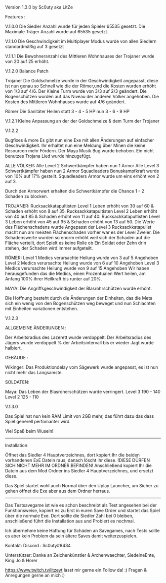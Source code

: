 Version 1.3.0 by Sc0uty aka LitZe

Features :

V.1.0.0
Die Siedler Anzahl wurde für jeden Spieler 65535 gesetzt.
Die Maximale Träger Anzahl wurde auf 65535 gesetzt.

V.1.1.0
Die Geschwindigkeit im Multiplayer Modus wurde von allen Siedlern standardmäßig auf 3 gesetzt

V.1.1.1
Die Bewohneranzahl des Mittleren Wohnhauses der Trojaner wurde von 20 auf 25 erhöht.

V.1.2.0 Balance Patch

Trojaner
Die Goldschmelze wurde in der Geschwindigkeit angepasst, diese ist nun genau so Schnell wie die der Römer,und die Kosten wurden erhöht von 1/3 auf 4/6.
Der Kleine Turm wurde von 3/3 auf 2/3 geändert.
Die Bogenschützen wurden auf das Niveau der anderen Völker angehoben.
Die Kosten des Mittleren Wohnhauses wurde auf 4/6 geändert. 

Römer
Die Sanitäter Heilen statt 3 - 4 - 5 HP nun 3 - 6 - 9 HP

V.1.2.1 
Kleine Anpassung an der der Goldschmelze & dem Turm der Trojaner

V.1.2.2

Bugfixes & more
Es gibt nun eine Exe mit allen Änderungen auf einfacher Geschwindigkeit.
Ihr erhaltet nun eine Meldung über Minen die keine Resourcen mehr Fördern.
Der Maya Musik Bug wurde behoben.
Ein nicht benutzes Trojana Lied wurde hinzugefügt.

ALLE VÖLKER:
Alle Level 2 Schwertkämpfer haben nun 1 Armor
Alle Level 3 Schwertkämpfer haben nun 2 Armor
Squadleaders Bonuskampfkraft wurde von 10% auf 17% gestellt.
Squadleaders Armor wurde um eins erhöht von 2 auf 3.

Durch den Armorwert erhalten die Schwertkämpfer die Chance 1 - 2 Schaden zu blocken.

TROJANER:
Rucksackkatapultisten Level 1   Leben erhöht von 30 auf 60 & Schaden erhöht von 8 auf 35.
Rucksackkatapultisten Level 2  Leben erhöht von 40 auf 85 & Schaden erhöht von 11 auf 40.
Rucksackkatapultisten Level 3  Leben erhöht von 45 auf 95 & Schaden erhöht von 13 auf 50.
Die Werte des Flächenschadens wurde Angepasst der Level 3 Rucksackkatapulist macht nun am meisten Flächenschaden vorher war es der Level Zweier.
Die Schadenswerte wurden so enorm erhöht weil sich der Schaden auf die Fläche verteilt, dort Spielt es keine Rolle ob Ein Soldat oder Zehn drin stehen, der Schaden wird immer aufgeteilt.

RÖMER:
Level 1 Medics verursachte  Heilung wurde von 3 auf 5 Angehoben
Level 2 Medics verursachte Heilung wurde von 6 auf 10 Angehoben
Level 3 Medics verursachte Heilung wurde von 9 auf 15 Angehoben 
Wir haben herausgefunden das die Medics, einen Prozentualen Wert heilen, am Anfang 100% ihrer Heilkraft bis runter auf 20%.

MAYA:
Die Angriffsgeschwindigkeit der Blasrohrschützen wurde erhöht.

Die Hoffnung besteht durch die Änderungen der Einheiten, das die Meta sich ein wenig von den Bogenschützen weg beweget und nun Schlachten mit Einheiten variationen entstehen.

V.1.2.3

ALLGEMEINE ÄNDERUNGEN :

Der Arbeitsradius des Lazerett wurde verdoppelt.
Der Arbeitsradius des Jägers wurde verdoppelt % der Arbeitsintervall bis er wieder Jagt wurde halbiert.


GEBÄUDE :

Wikinger:
Das Produktiondelay vom Sägewerk wurde angepasst, es ist nun nicht mehr das Langsamste. 


SOLDATEN:

Maya:
Das Leben der Blasroherschützen wurde verringert. Level 3 190 - 140 Level 2 125 - 110

V.1.3.0

Das Spiel hat nun kein RAM Limit von 2GB mehr, das führt dazu das dass Spiel generell perfomanter wird.


Viel Spaß beim Wuseln!


--------------------------------------

Installation:

Öffnet das Siedler 4 Hauptverzeichnes, dort kopiert Ihr die beiden vorhandenen ExE Datein raus, danach löscht ihr diese. !DIESE DÜRFEN SICH NICHT MEHR IM ORDNER BEFINDEN!
Anschließend kopiert Ihr die Datein aus dem Mod Ordner ins Siedler 4 Hauptverzeichnes, und ersetzt diese.

Das Spiel startet wohl auch Normal über den Uplay Launcher, um Sicher zu gehen öffnet die Exe aber aus dem Ordner herraus. 


----------------------------------------
Das Testsavegame ist wie es schon beschreibt als Test angesehen bei der Funktionsweise, kopiert es zu Erst in euren Save Order und startet das Spiel über die normale Exe.
Dort sollte die Siedler Zahl bei 0 bleiben, anschließend führt die Installation aus und Probiert es nochmal.

Ich übernehme keine Haftung für Schäden an Savegames, nach Tests sollte es aber kein Problem da sein ältere Saves damit weiterzuspielen.



Kontakt:
Discord : Sc0uty#8434 

Unterstützer:
Danke an Zeichenkünstler & Archenwaechter, SiedelneEnte, King Jo & Hörer

https://www.twitch.tv/litzeyt lasst mir gerne ein Follow da! :)
Fragen & Anregungen gerne an mich :)

